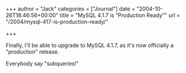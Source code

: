 +++
author = "Jack"
categories = ["Journal"]
date = "2004-10-26T18:46:56+00:00"
title = "MySQL 4.1.7 is “Production Ready”"
url = "/2004/mysql-417-is-production-ready/"

+++

Finally, I'll be able to upgrade to MySQL 4.1.7, as it's now officially a "production" release.

Everybody say "subqueries!"